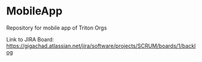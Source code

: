 # MobileApp
Repository for mobile app of Triton Orgs

Link to JIRA Board: https://gigachad.atlassian.net/jira/software/projects/SCRUM/boards/1/backlog

